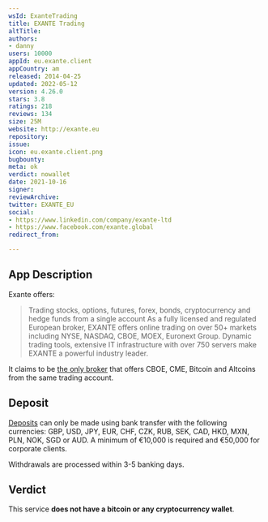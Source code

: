 ```yaml
---
wsId: ExanteTrading
title: EXANTE Trading
altTitle: 
authors:
- danny
users: 10000
appId: eu.exante.client
appCountry: am
released: 2014-04-25
updated: 2022-05-12
version: 4.26.0
stars: 3.8
ratings: 218
reviews: 134
size: 25M
website: http://exante.eu
repository: 
issue: 
icon: eu.exante.client.png
bugbounty: 
meta: ok
verdict: nowallet
date: 2021-10-16
signer: 
reviewArchive: 
twitter: EXANTE_EU
social:
- https://www.linkedin.com/company/exante-ltd
- https://www.facebook.com/exante.global
redirect_from: 

---
```


## App Description

Exante offers:

> Trading stocks, options, futures, forex, bonds, cryptocurrency and hedge funds from a single account
> As a fully licensed and regulated European broker, EXANTE offers online trading on over 50+ markets including NYSE, NASDAQ, CBOE, MOEX, Euronext Group. Dynamic trading tools, extensive IT infrastructure with over 750 servers make EXANTE a powerful industry leader.

It claims to be [the only broker](https://exante.eu/lp/only-one/) that offers CBOE, CME, Bitcoin and Altcoins from the same trading account.

## Deposit

[Deposits](https://exante.eu/markets/) can only be made using bank transfer with the following currencies: GBP, USD, JPY, EUR, CHF, CZK, RUB, SEK, CAD, HKD, MXN, PLN, NOK, SGD or AUD. A minimum of €10,000 is required and €50,000 for corporate clients. 

Withdrawals are processed within 3-5 banking days.

## Verdict

This service **does not have a bitcoin or any cryptocurrency wallet**.


